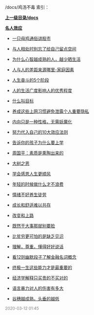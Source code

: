 /docs/鸡汤不毒 索引：


**[上一级目录/docs](/docs/index.md)**

**[名人效应](/docs/鸡汤不毒/名人效应/index.md)**

- [一只母鸡通俗讲股市](/docs/鸡汤不毒/一只母鸡通俗讲股市.md)

- [与人相处时别忘了给自己留点空间](/docs/鸡汤不毒/与人相处时别忘了给自己留点空间.md)

- [为什么心智越成熟的人，越少晒生活](/docs/鸡汤不毒/为什么心智越成熟的人，越少晒生活.md)

- [人与人的差距来源哪里-家庭因素](/docs/鸡汤不毒/人与人的差距来源哪里-家庭因素.md)

- [人生奋斗的5个阶段](/docs/鸡汤不毒/人生奋斗的5个阶段.md)

- [人的生活广度影响人的优秀程度](/docs/鸡汤不毒/人的生活广度影响人的优秀程度.md)

- [什么叫目标](/docs/鸡汤不毒/什么叫目标.md)

- [养成这些上网习惯避免泄露个人重要隐私](/docs/鸡汤不毒/养成这些上网习惯避免泄露个人重要隐私.md)

- [内向只是一种性格，无需妖魔化](/docs/鸡汤不毒/内向只是一种性格，无需妖魔化.md)

- [努力代入自己的10大效应法则](/docs/鸡汤不毒/努力代入自己的10大效应法则.md)

- [告诉你的孩子为什么要上学](/docs/鸡汤不毒/告诉你的孩子为什么要上学.md)

- [周国平：素质是熏陶出来的](/docs/鸡汤不毒/周国平：素质是熏陶出来的.md)

- [大树之恩](/docs/鸡汤不毒/大树之恩.md)

- [学会感恩人生更顺风](/docs/鸡汤不毒/学会感恩人生更顺风.md)

- [年轻的时候做什么才不浪费](/docs/鸡汤不毒/年轻的时候做什么才不浪费.md)

- [情绪不好养生徒劳](/docs/鸡汤不毒/情绪不好养生徒劳.md)

- [成长和舒适难以共存](/docs/鸡汤不毒/成长和舒适难以共存.md)

- [改变和上路](/docs/鸡汤不毒/改变和上路.md)

- [既然干大事那就别要脸](/docs/鸡汤不毒/既然干大事那就别要脸.md)

- [比贫穷更可怕的是缺乏见识](/docs/鸡汤不毒/比贫穷更可怕的是缺乏见识.md)

- [理解，尊重，懂得好好说话](/docs/鸡汤不毒/理解，尊重，懂得好好说话.md)

- [看12则幽默段子了解金融名词概念](/docs/鸡汤不毒/看12则幽默段子了解金融名词概念.md)

- [终极一生这些能力才是最重要的](/docs/鸡汤不毒/终极一生这些能力才是最重要的.md)

- [经济学解释只买贵的不买对的](/docs/鸡汤不毒/经济学解释只买贵的不买对的.md)

- [语言暴力对人的伤害有多大](/docs/鸡汤不毒/语言暴力对人的伤害有多大.md)

- [谷穗越成熟，头垂的越低](/docs/鸡汤不毒/谷穗越成熟，头垂的越低.md)


<font size=2 color='grey'> 2020-03-12 01:45 </font>